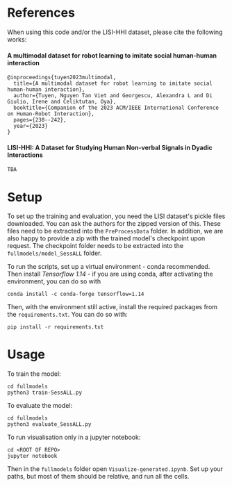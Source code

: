 # References
When using this code and/or the LISI-HHI dataset, please cite the following works:

#### A multimodal dataset for robot learning to imitate social human-human interaction
```
@inproceedings{tuyen2023multimodal,
  title={A multimodal dataset for robot learning to imitate social human-human interaction},
  author={Tuyen, Nguyen Tan Viet and Georgescu, Alexandra L and Di Giulio, Irene and Celiktutan, Oya},
  booktitle={Companion of the 2023 ACM/IEEE International Conference on Human-Robot Interaction},
  pages={238--242},
  year={2023}
}
```

#### LISI-HHI: A Dataset for Studying Human Non-verbal Signals in Dyadic Interactions
```
TBA
```

# Setup
To set up the training and evaluation, you need the LISI dataset's pickle files downloaded. You can ask the authors for the zipped version of this. These files need to be extracted into the `PreProcessData` folder.
In addition, we are also happy to provide a zip with the trained model's checkpoint upon request. The checkpoint folder needs to be extracted into the `fullmodels/model_SessALL` folder.

To run the scripts, set up a virtual environment - conda recommended. Then install *Tensorflow 1.14* - if you are using conda, after activating the environment, you can do so with 
```
conda install -c conda-forge tensorflow=1.14
```

Then, with the environment still active, install the required packages from the `requirements.txt`. You can do so with:
```
pip install -r requirements.txt
```

# Usage
To train the model:
```
cd fullmodels
python3 train-SessALL.py 
```

To evaluate the model:
```
cd fullmodels
python3 evaluate_SessALL.py 
```

To run visualisation only in a jupyter notebook:
```
cd <ROOT OF REPO>
jupyter notebook
```
Then in the `fullmodels` folder open `Visualize-generated.ipynb`. Set up your paths, but most of them should be relative, and run all the cells.
